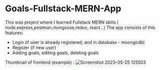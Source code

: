 # Goals-Fullstack-MERN-App
This was project where I learned Fullstack MERN skills ( node,express,postman,mongoose,redux, react...)
The app consists of this features:
  - Login (if user is already registered, and in database - moongodb)
  - Register (if new user)
  - Adding goals, editing goals, deleting goals

Thumbnail of frontend (example) :
![Screenshot 2023-05-25 125503](https://github.com/filipdomkc/Goals-Fullstack-MERN-App/assets/68906633/9632c68b-220a-4bb7-b347-bcc454283da1)
